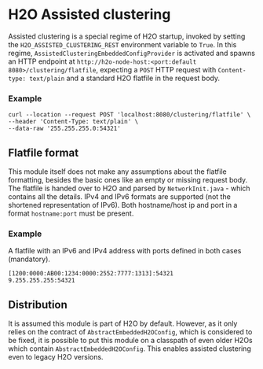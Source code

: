 # H2O Assisted clustering

Assisted clustering is a special regime of H2O startup, invoked by setting the `H2O_ASSISTED_CLUSTERING_REST` environment
variable to `True`. In this regime, `AssistedClusteringEmbeddedConfigProvider` is activated and spawns an HTTP endpoint at
`http://h2o-node-host:<port:default 8080>/clustering/flatfile`, expecting a `POST` HTTP request with `Content-type: text/plain`
and a standard H2O flatfile in the request body.

### Example
```
curl --location --request POST 'localhost:8080/clustering/flatfile' \
--header 'Content-Type: text/plain' \
--data-raw '255.255.255.0:54321'
```

## Flatfile format

This module itself does not make any assumptions about the flatfile formatting, besides the basic ones like
an empty or missing request body. The flatfile is handed over to H2O and parsed by `NetworkInit.java` - which contains all the details.
IPv4 and IPv6 formats are supported (not the shortened representation of IPv6). Both hostname/host ip and port in a format
`hostname:port` must be present.

### Example

A flatfile with an IPv6 and IPv4 address with ports defined in both cases (mandatory).
```
[1200:0000:AB00:1234:0000:2552:7777:1313]:54321
9.255.255.255:54321
```

## Distribution

It is assumed this module is part of H2O by default. However, as it only relies on the contract of
`AbstractEmbeddedH2OConfig`, which is considered to be fixed, it is possible to put this module on a classpath
of even older H2Os which contain `AbstractEmbeddedH2OConfig`. This enables assisted clustering even to legacy
H2O versions.
